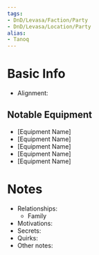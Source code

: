 ```yaml
---
tags:
- DnD/Levasa/Faction/Party
- DnD/Levasa/Location/Party
alias:
- Tanoq
---
```


# Basic Info
- Alignment: 


## Notable Equipment
- [Equipment Name]
- [Equipment Name]
- [Equipment Name]
- [Equipment Name]
- [Equipment Name]

# Notes
- Relationships: 
	- Family
- Motivations: 
- Secrets: 
- Quirks: 
- Other notes: 

